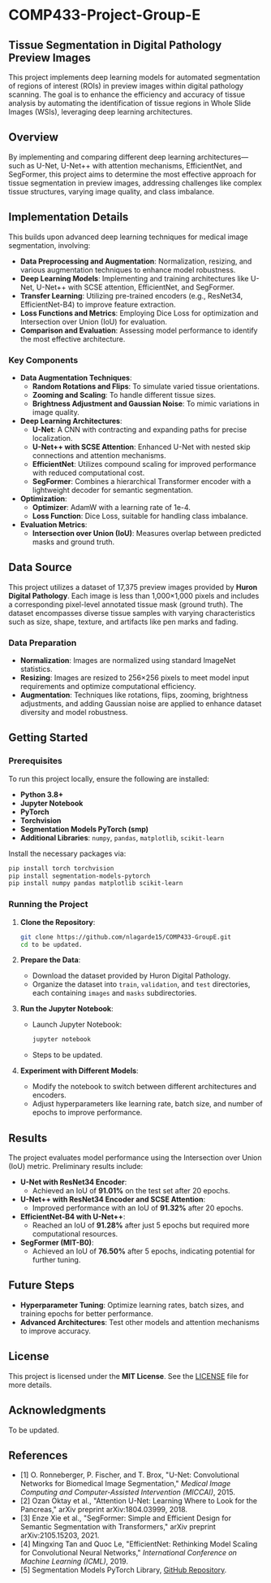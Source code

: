 # COMP433-Project-Group-E


## Tissue Segmentation in Digital Pathology Preview Images

This project implements deep learning models for automated segmentation of regions of interest (ROIs) in preview images within digital pathology scanning. The goal is to enhance the efficiency and accuracy of tissue analysis by automating the identification of tissue regions in Whole Slide Images (WSIs), leveraging deep learning architectures.

## Overview

By implementing and comparing different deep learning architectures—such as U-Net, U-Net++ with attention mechanisms, EfficientNet, and SegFormer, this project aims to determine the most effective approach for tissue segmentation in preview images, addressing challenges like complex tissue structures, varying image quality, and class imbalance.

## Implementation Details

This builds upon advanced deep learning techniques for medical image segmentation, involving:

- **Data Preprocessing and Augmentation**: Normalization, resizing, and various augmentation techniques to enhance model robustness.
- **Deep Learning Models**: Implementing and training architectures like U-Net, U-Net++ with SCSE attention, EfficientNet, and SegFormer.
- **Transfer Learning**: Utilizing pre-trained encoders (e.g., ResNet34, EfficientNet-B4) to improve feature extraction.
- **Loss Functions and Metrics**: Employing Dice Loss for optimization and Intersection over Union (IoU) for evaluation.
- **Comparison and Evaluation**: Assessing model performance to identify the most effective architecture.

### Key Components

- **Data Augmentation Techniques**:
  - **Random Rotations and Flips**: To simulate varied tissue orientations.
  - **Zooming and Scaling**: To handle different tissue sizes.
  - **Brightness Adjustment and Gaussian Noise**: To mimic variations in image quality.
- **Deep Learning Architectures**:
  - **U-Net**: A CNN with contracting and expanding paths for precise localization.
  - **U-Net++ with SCSE Attention**: Enhanced U-Net with nested skip connections and attention mechanisms.
  - **EfficientNet**: Utilizes compound scaling for improved performance with reduced computational cost.
  - **SegFormer**: Combines a hierarchical Transformer encoder with a lightweight decoder for semantic segmentation.
- **Optimization**:
  - **Optimizer**: AdamW with a learning rate of 1e-4.
  - **Loss Function**: Dice Loss, suitable for handling class imbalance.
- **Evaluation Metrics**:
  - **Intersection over Union (IoU)**: Measures overlap between predicted masks and ground truth.

## Data Source

This project utilizes a dataset of 17,375 preview images provided by **Huron Digital Pathology**. Each image is less than 1,000×1,000 pixels and includes a corresponding pixel-level annotated tissue mask (ground truth). The dataset encompasses diverse tissue samples with varying characteristics such as size, shape, texture, and artifacts like pen marks and fading.

### Data Preparation

- **Normalization**: Images are normalized using standard ImageNet statistics.
- **Resizing**: Images are resized to 256×256 pixels to meet model input requirements and optimize computational efficiency.
- **Augmentation**: Techniques like rotations, flips, zooming, brightness adjustments, and adding Gaussian noise are applied to enhance dataset diversity and model robustness.

## Getting Started

### Prerequisites

To run this project locally, ensure the following are installed:

- **Python 3.8+**
- **Jupyter Notebook**
- **PyTorch**
- **Torchvision**
- **Segmentation Models PyTorch (smp)**
- **Additional Libraries**: `numpy`, `pandas`, `matplotlib`, `scikit-learn`

Install the necessary packages via:

```bash
pip install torch torchvision
pip install segmentation-models-pytorch
pip install numpy pandas matplotlib scikit-learn
```

### Running the Project

1. **Clone the Repository**:

   ```bash
   git clone https://github.com/nlagarde15/COMP433-GroupE.git
   cd to be updated.
   ```

2. **Prepare the Data**:

   - Download the dataset provided by Huron Digital Pathology.
   - Organize the dataset into `train`, `validation`, and `test` directories, each containing `images` and `masks` subdirectories.

3. **Run the Jupyter Notebook**:

   - Launch Jupyter Notebook:

     ```bash
     jupyter notebook
     ```

   - Steps to be updated.

4. **Experiment with Different Models**:

   - Modify the notebook to switch between different architectures and encoders.
   - Adjust hyperparameters like learning rate, batch size, and number of epochs to improve performance.

## Results

The project evaluates model performance using the Intersection over Union (IoU) metric. Preliminary results include:

- **U-Net with ResNet34 Encoder**:
  - Achieved an IoU of **91.01%** on the test set after 20 epochs.
- **U-Net++ with ResNet34 Encoder and SCSE Attention**:
  - Improved performance with an IoU of **91.32%** after 20 epochs.
- **EfficientNet-B4 with U-Net++**:
  - Reached an IoU of **91.28%** after just 5 epochs but required more computational resources.
- **SegFormer (MIT-B0)**:
  - Achieved an IoU of **76.50%** after 5 epochs, indicating potential for further tuning.

## Future Steps

- **Hyperparameter Tuning**: Optimize learning rates, batch sizes, and training epochs for better performance.
- **Advanced Architectures**: Test other models and attention mechanisms to improve accuracy.

## License

This project is licensed under the **MIT License**. See the [LICENSE](LICENSE.txt) file for more details.

## Acknowledgments

To be updated.

## References

- [1] O. Ronneberger, P. Fischer, and T. Brox, "U-Net: Convolutional Networks for Biomedical Image Segmentation," *Medical Image Computing and Computer-Assisted Intervention (MICCAI)*, 2015.
- [2] Ozan Oktay et al., "Attention U-Net: Learning Where to Look for the Pancreas," arXiv preprint arXiv:1804.03999, 2018.
- [3] Enze Xie et al., "SegFormer: Simple and Efficient Design for Semantic Segmentation with Transformers," arXiv preprint arXiv:2105.15203, 2021.
- [4] Mingxing Tan and Quoc Le, "EfficientNet: Rethinking Model Scaling for Convolutional Neural Networks," *International Conference on Machine Learning (ICML)*, 2019.
- [5] Segmentation Models PyTorch Library, [GitHub Repository](https://github.com/qubvel/segmentation_models.pytorch).

 
